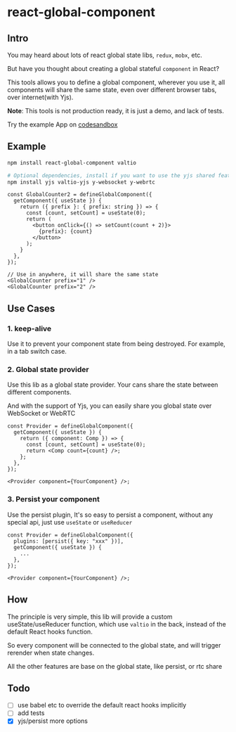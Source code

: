# react-global-component

## Intro

You may heard about lots of react global state libs, `redux`, `mobx`, etc.

But have you thought about creating a global stateful `component` in React?

This tools allows you to define a global component, wherever you use it, all components will share the same state, even over different browser tabs, over internet(with Yjs).

**Note**: This tools is not production ready, it is just a demo, and lack of tests.

Try the example App on [codesandbox](https://codesandbox.io/s/react-global-component-example-wldiep)
## Example

```bash
npm install react-global-component valtio

# Optional dependencies, install if you want to use the yjs shared features
npm install yjs valtio-yjs y-websocket y-webrtc
```

```tsx
const GlobalCounter2 = defineGlobalComponent({
  getComponent({ useState }) {
    return ({ prefix }: { prefix: string }) => {
      const [count, setCount] = useState(0);
      return (
        <button onClick={() => setCount(count + 2)}>
          {prefix}: {count}
        </button>
      );
    }
  },
});

// Use in anywhere, it will share the same state
<GlobalCounter prefix="1" />
<GlobalCounter prefix="2" />
```

## Use Cases

### 1. keep-alive

Use it to prevent your component state from being destroyed. For example, in a tab switch case.

### 2. Global state provider

Use this lib as a global state provider. Your cans share the state between different components.

And with the support of Yjs, you can easily share you global state over WebSocket or WebRTC

```tsx
const Provider = defineGlobalComponent({
  getComponent({ useState }) {
    return ({ component: Comp }) => {
      const [count, setCount] = useState(0);
      return <Comp count={count} />;
    };
  },
});

<Provider component={YourComponent} />;
```

### 3. Persist your component

Use the persist plugin, It's so easy to persist a component, without any special api, just use `useState` or `useReducer`

```tsx
const Provider = defineGlobalComponent({
  plugins: [persist({ key: "xxx" })],
  getComponent({ useState }) {
    ...
  },
});

<Provider component={YourComponent} />;
```

## How

The principle is very simple, this lib will provide a custom useState/useReducer function, which use `valtio` in the back, instead of the default React hooks function.

So every component will be connected to the global state, and will trigger rerender when state changes.

All the other features are base on the global state, like persist, or rtc share

## Todo

- [ ] use babel etc to override the default react hooks implicitly
- [ ] add tests
- [x] yjs/persist more options

